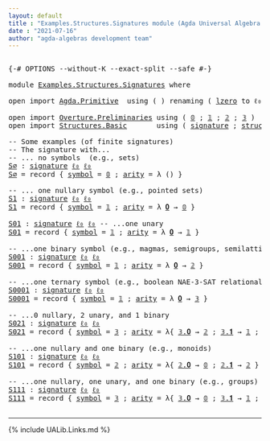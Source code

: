 ```yaml
---
layout: default
title : "Examples.Structures.Signatures module (Agda Universal Algebra Library)"
date : "2021-07-16"
author: "agda-algebras development team"
---
```


<pre class="Agda">

<a id="182" class="Symbol">{-#</a> <a id="186" class="Keyword">OPTIONS</a> <a id="194" class="Pragma">--without-K</a> <a id="206" class="Pragma">--exact-split</a> <a id="220" class="Pragma">--safe</a> <a id="227" class="Symbol">#-}</a>

<a id="232" class="Keyword">module</a> <a id="239" href="Examples.Structures.Signatures.html" class="Module">Examples.Structures.Signatures</a> <a id="270" class="Keyword">where</a>

<a id="277" class="Keyword">open</a> <a id="282" class="Keyword">import</a> <a id="289" href="Agda.Primitive.html" class="Module">Agda.Primitive</a>  <a id="305" class="Keyword">using</a> <a id="311" class="Symbol">(</a> <a id="313" class="Symbol">)</a> <a id="315" class="Keyword">renaming</a> <a id="324" class="Symbol">(</a> <a id="326" href="Agda.Primitive.html#764" class="Primitive">lzero</a> <a id="332" class="Symbol">to</a> <a id="335" class="Primitive">ℓ₀</a> <a id="338" class="Symbol">)</a>

<a id="341" class="Keyword">open</a> <a id="346" class="Keyword">import</a> <a id="353" href="Overture.Preliminaries.html" class="Module">Overture.Preliminaries</a> <a id="376" class="Keyword">using</a> <a id="382" class="Symbol">(</a> <a id="384" href="Overture.Preliminaries.html#3617" class="Datatype">𝟘</a> <a id="386" class="Symbol">;</a> <a id="388" href="Overture.Preliminaries.html#3693" class="Datatype">𝟙</a> <a id="390" class="Symbol">;</a> <a id="392" href="Overture.Preliminaries.html#3748" class="Datatype">𝟚</a> <a id="394" class="Symbol">;</a> <a id="396" href="Overture.Preliminaries.html#3845" class="Datatype">𝟛</a> <a id="398" class="Symbol">)</a>
<a id="400" class="Keyword">open</a> <a id="405" class="Keyword">import</a> <a id="412" href="Structures.Basic.html" class="Module">Structures.Basic</a>       <a id="435" class="Keyword">using</a> <a id="441" class="Symbol">(</a> <a id="443" href="Structures.Basic.html#1234" class="Record">signature</a> <a id="453" class="Symbol">;</a> <a id="455" href="Structures.Basic.html#1568" class="Record">structure</a> <a id="465" class="Symbol">)</a>

<a id="468" class="Comment">-- Some examples (of finite signatures)</a>
<a id="508" class="Comment">-- The signature with...</a>
<a id="533" class="Comment">-- ... no symbols  (e.g., sets)</a>
<a id="S∅"></a><a id="565" href="Examples.Structures.Signatures.html#565" class="Function">S∅</a> <a id="568" class="Symbol">:</a> <a id="570" href="Structures.Basic.html#1234" class="Record">signature</a> <a id="580" href="Examples.Structures.Signatures.html#335" class="Primitive">ℓ₀</a> <a id="583" href="Examples.Structures.Signatures.html#335" class="Primitive">ℓ₀</a>
<a id="586" href="Examples.Structures.Signatures.html#565" class="Function">S∅</a> <a id="589" class="Symbol">=</a> <a id="591" class="Keyword">record</a> <a id="598" class="Symbol">{</a> <a id="600" href="Structures.Basic.html#1295" class="Field">symbol</a> <a id="607" class="Symbol">=</a> <a id="609" href="Overture.Preliminaries.html#3617" class="Datatype">𝟘</a> <a id="611" class="Symbol">;</a> <a id="613" href="Structures.Basic.html#1313" class="Field">arity</a> <a id="619" class="Symbol">=</a> <a id="621" class="Symbol">λ</a> <a id="623" class="Symbol">()</a> <a id="626" class="Symbol">}</a>

<a id="629" class="Comment">-- ... one nullary symbol (e.g., pointed sets)</a>
<a id="S1"></a><a id="676" href="Examples.Structures.Signatures.html#676" class="Function">S1</a> <a id="679" class="Symbol">:</a> <a id="681" href="Structures.Basic.html#1234" class="Record">signature</a> <a id="691" href="Examples.Structures.Signatures.html#335" class="Primitive">ℓ₀</a> <a id="694" href="Examples.Structures.Signatures.html#335" class="Primitive">ℓ₀</a>
<a id="697" href="Examples.Structures.Signatures.html#676" class="Function">S1</a> <a id="700" class="Symbol">=</a> <a id="702" class="Keyword">record</a> <a id="709" class="Symbol">{</a> <a id="711" href="Structures.Basic.html#1295" class="Field">symbol</a> <a id="718" class="Symbol">=</a> <a id="720" href="Overture.Preliminaries.html#3693" class="Datatype">𝟙</a> <a id="722" class="Symbol">;</a> <a id="724" href="Structures.Basic.html#1313" class="Field">arity</a> <a id="730" class="Symbol">=</a> <a id="732" class="Symbol">λ</a> <a id="734" href="Examples.Structures.Signatures.html#734" class="Bound">𝟎</a> <a id="736" class="Symbol">→</a> <a id="738" href="Overture.Preliminaries.html#3617" class="Datatype">𝟘</a> <a id="740" class="Symbol">}</a>

<a id="S01"></a><a id="743" href="Examples.Structures.Signatures.html#743" class="Function">S01</a> <a id="747" class="Symbol">:</a> <a id="749" href="Structures.Basic.html#1234" class="Record">signature</a> <a id="759" href="Examples.Structures.Signatures.html#335" class="Primitive">ℓ₀</a> <a id="762" href="Examples.Structures.Signatures.html#335" class="Primitive">ℓ₀</a> <a id="765" class="Comment">-- ...one unary</a>
<a id="781" href="Examples.Structures.Signatures.html#743" class="Function">S01</a> <a id="785" class="Symbol">=</a> <a id="787" class="Keyword">record</a> <a id="794" class="Symbol">{</a> <a id="796" href="Structures.Basic.html#1295" class="Field">symbol</a> <a id="803" class="Symbol">=</a> <a id="805" href="Overture.Preliminaries.html#3693" class="Datatype">𝟙</a> <a id="807" class="Symbol">;</a> <a id="809" href="Structures.Basic.html#1313" class="Field">arity</a> <a id="815" class="Symbol">=</a> <a id="817" class="Symbol">λ</a> <a id="819" href="Examples.Structures.Signatures.html#819" class="Bound">𝟎</a> <a id="821" class="Symbol">→</a> <a id="823" href="Overture.Preliminaries.html#3693" class="Datatype">𝟙</a> <a id="825" class="Symbol">}</a>

<a id="828" class="Comment">-- ...one binary symbol (e.g., magmas, semigroups, semilattices)</a>
<a id="S001"></a><a id="893" href="Examples.Structures.Signatures.html#893" class="Function">S001</a> <a id="898" class="Symbol">:</a> <a id="900" href="Structures.Basic.html#1234" class="Record">signature</a> <a id="910" href="Examples.Structures.Signatures.html#335" class="Primitive">ℓ₀</a> <a id="913" href="Examples.Structures.Signatures.html#335" class="Primitive">ℓ₀</a>
<a id="916" href="Examples.Structures.Signatures.html#893" class="Function">S001</a> <a id="921" class="Symbol">=</a> <a id="923" class="Keyword">record</a> <a id="930" class="Symbol">{</a> <a id="932" href="Structures.Basic.html#1295" class="Field">symbol</a> <a id="939" class="Symbol">=</a> <a id="941" href="Overture.Preliminaries.html#3693" class="Datatype">𝟙</a> <a id="943" class="Symbol">;</a> <a id="945" href="Structures.Basic.html#1313" class="Field">arity</a> <a id="951" class="Symbol">=</a> <a id="953" class="Symbol">λ</a> <a id="955" href="Examples.Structures.Signatures.html#955" class="Bound">𝟎</a> <a id="957" class="Symbol">→</a> <a id="959" href="Overture.Preliminaries.html#3748" class="Datatype">𝟚</a> <a id="961" class="Symbol">}</a>

<a id="964" class="Comment">-- ...one ternary symbol (e.g., boolean NAE-3-SAT relational structure)</a>
<a id="S0001"></a><a id="1036" href="Examples.Structures.Signatures.html#1036" class="Function">S0001</a> <a id="1042" class="Symbol">:</a> <a id="1044" href="Structures.Basic.html#1234" class="Record">signature</a> <a id="1054" href="Examples.Structures.Signatures.html#335" class="Primitive">ℓ₀</a> <a id="1057" href="Examples.Structures.Signatures.html#335" class="Primitive">ℓ₀</a>
<a id="1060" href="Examples.Structures.Signatures.html#1036" class="Function">S0001</a> <a id="1066" class="Symbol">=</a> <a id="1068" class="Keyword">record</a> <a id="1075" class="Symbol">{</a> <a id="1077" href="Structures.Basic.html#1295" class="Field">symbol</a> <a id="1084" class="Symbol">=</a> <a id="1086" href="Overture.Preliminaries.html#3693" class="Datatype">𝟙</a> <a id="1088" class="Symbol">;</a> <a id="1090" href="Structures.Basic.html#1313" class="Field">arity</a> <a id="1096" class="Symbol">=</a> <a id="1098" class="Symbol">λ</a> <a id="1100" href="Examples.Structures.Signatures.html#1100" class="Bound">𝟎</a> <a id="1102" class="Symbol">→</a> <a id="1104" href="Overture.Preliminaries.html#3845" class="Datatype">𝟛</a> <a id="1106" class="Symbol">}</a>

<a id="1109" class="Comment">-- ...0 nullary, 2 unary, and 1 binary</a>
<a id="S021"></a><a id="1148" href="Examples.Structures.Signatures.html#1148" class="Function">S021</a> <a id="1153" class="Symbol">:</a> <a id="1155" href="Structures.Basic.html#1234" class="Record">signature</a> <a id="1165" href="Examples.Structures.Signatures.html#335" class="Primitive">ℓ₀</a> <a id="1168" href="Examples.Structures.Signatures.html#335" class="Primitive">ℓ₀</a>
<a id="1171" href="Examples.Structures.Signatures.html#1148" class="Function">S021</a> <a id="1176" class="Symbol">=</a> <a id="1178" class="Keyword">record</a> <a id="1185" class="Symbol">{</a> <a id="1187" href="Structures.Basic.html#1295" class="Field">symbol</a> <a id="1194" class="Symbol">=</a> <a id="1196" href="Overture.Preliminaries.html#3845" class="Datatype">𝟛</a> <a id="1198" class="Symbol">;</a> <a id="1200" href="Structures.Basic.html#1313" class="Field">arity</a> <a id="1206" class="Symbol">=</a> <a id="1208" class="Symbol">λ{</a> <a id="1211" href="Overture.Preliminaries.html#3864" class="InductiveConstructor">𝟛.𝟎</a> <a id="1215" class="Symbol">→</a> <a id="1217" href="Overture.Preliminaries.html#3748" class="Datatype">𝟚</a> <a id="1219" class="Symbol">;</a> <a id="1221" href="Overture.Preliminaries.html#3873" class="InductiveConstructor">𝟛.𝟏</a> <a id="1225" class="Symbol">→</a> <a id="1227" href="Overture.Preliminaries.html#3693" class="Datatype">𝟙</a> <a id="1229" class="Symbol">;</a> <a id="1231" href="Overture.Preliminaries.html#3882" class="InductiveConstructor">𝟛.𝟐</a> <a id="1235" class="Symbol">→</a> <a id="1237" href="Overture.Preliminaries.html#3693" class="Datatype">𝟙</a> <a id="1239" class="Symbol">}</a> <a id="1241" class="Symbol">}</a>

<a id="1244" class="Comment">-- ...one nullary and one binary (e.g., monoids)</a>
<a id="S101"></a><a id="1293" href="Examples.Structures.Signatures.html#1293" class="Function">S101</a> <a id="1298" class="Symbol">:</a> <a id="1300" href="Structures.Basic.html#1234" class="Record">signature</a> <a id="1310" href="Examples.Structures.Signatures.html#335" class="Primitive">ℓ₀</a> <a id="1313" href="Examples.Structures.Signatures.html#335" class="Primitive">ℓ₀</a>
<a id="1316" href="Examples.Structures.Signatures.html#1293" class="Function">S101</a> <a id="1321" class="Symbol">=</a> <a id="1323" class="Keyword">record</a> <a id="1330" class="Symbol">{</a> <a id="1332" href="Structures.Basic.html#1295" class="Field">symbol</a> <a id="1339" class="Symbol">=</a> <a id="1341" href="Overture.Preliminaries.html#3748" class="Datatype">𝟚</a> <a id="1343" class="Symbol">;</a> <a id="1345" href="Structures.Basic.html#1313" class="Field">arity</a> <a id="1351" class="Symbol">=</a> <a id="1353" class="Symbol">λ{</a> <a id="1356" href="Overture.Preliminaries.html#3798" class="InductiveConstructor">𝟚.𝟎</a> <a id="1360" class="Symbol">→</a> <a id="1362" href="Overture.Preliminaries.html#3617" class="Datatype">𝟘</a> <a id="1364" class="Symbol">;</a> <a id="1366" href="Overture.Preliminaries.html#3807" class="InductiveConstructor">𝟚.𝟏</a> <a id="1370" class="Symbol">→</a> <a id="1372" href="Overture.Preliminaries.html#3748" class="Datatype">𝟚</a> <a id="1374" class="Symbol">}</a> <a id="1376" class="Symbol">}</a>

<a id="1379" class="Comment">-- ...one nullary, one unary, and one binary (e.g., groups)</a>
<a id="S111"></a><a id="1439" href="Examples.Structures.Signatures.html#1439" class="Function">S111</a> <a id="1444" class="Symbol">:</a> <a id="1446" href="Structures.Basic.html#1234" class="Record">signature</a> <a id="1456" href="Examples.Structures.Signatures.html#335" class="Primitive">ℓ₀</a> <a id="1459" href="Examples.Structures.Signatures.html#335" class="Primitive">ℓ₀</a>
<a id="1462" href="Examples.Structures.Signatures.html#1439" class="Function">S111</a> <a id="1467" class="Symbol">=</a> <a id="1469" class="Keyword">record</a> <a id="1476" class="Symbol">{</a> <a id="1478" href="Structures.Basic.html#1295" class="Field">symbol</a> <a id="1485" class="Symbol">=</a> <a id="1487" href="Overture.Preliminaries.html#3845" class="Datatype">𝟛</a> <a id="1489" class="Symbol">;</a> <a id="1491" href="Structures.Basic.html#1313" class="Field">arity</a> <a id="1497" class="Symbol">=</a> <a id="1499" class="Symbol">λ{</a> <a id="1502" href="Overture.Preliminaries.html#3864" class="InductiveConstructor">𝟛.𝟎</a> <a id="1506" class="Symbol">→</a> <a id="1508" href="Overture.Preliminaries.html#3617" class="Datatype">𝟘</a> <a id="1510" class="Symbol">;</a> <a id="1512" href="Overture.Preliminaries.html#3873" class="InductiveConstructor">𝟛.𝟏</a> <a id="1516" class="Symbol">→</a> <a id="1518" href="Overture.Preliminaries.html#3693" class="Datatype">𝟙</a> <a id="1520" class="Symbol">;</a> <a id="1522" href="Overture.Preliminaries.html#3882" class="InductiveConstructor">𝟛.𝟐</a> <a id="1526" class="Symbol">→</a> <a id="1528" href="Overture.Preliminaries.html#3748" class="Datatype">𝟚</a> <a id="1530" class="Symbol">}</a> <a id="1532" class="Symbol">}</a>

</pre>

--------------------------------

{% include UALib.Links.md %}

